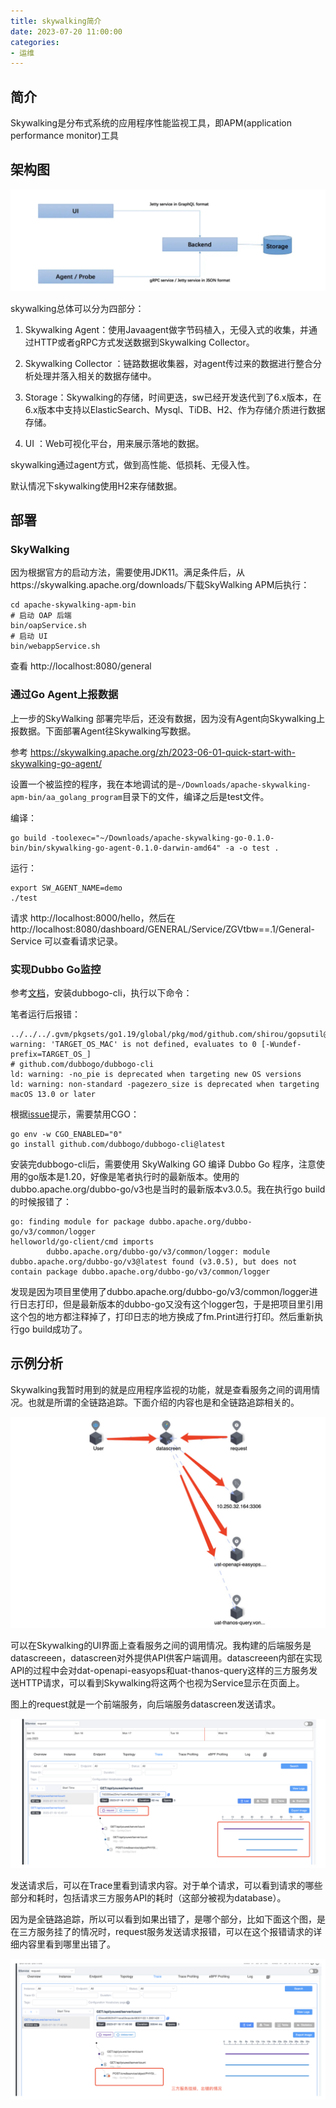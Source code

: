 ```yaml
---
title: skywalking简介
date: 2023-07-20 11:00:00
categories:
- 运维
---
```


## 简介

Skywalking是分布式系统的应用程序性能监视工具，即APM(application performance monitor)工具

## 架构图

![image-20230719153235057](../images/image-20230719153235057.png)

skywalking总体可以分为四部分：

1. Skywalking Agent：使用Javaagent做字节码植入，无侵入式的收集，并通过HTTP或者gRPC方式发送数据到Skywalking Collector。

2. Skywalking Collector ：链路数据收集器，对agent传过来的数据进行整合分析处理并落入相关的数据存储中。
3. Storage：Skywalking的存储，时间更迭，sw已经开发迭代到了6.x版本，在6.x版本中支持以ElasticSearch、Mysql、TiDB、H2、作为存储介质进行数据存储。
4. UI ：Web可视化平台，用来展示落地的数据。

skywalking通过agent方式，做到高性能、低损耗、无侵入性。

默认情况下skywalking使用H2来存储数据。

## 部署

### SkyWalking 

因为根据官方的启动方法，需要使用JDK11。满足条件后，从https://skywalking.apache.org/downloads/下载SkyWalking APM后执行：

```shell
cd apache-skywalking-apm-bin
# 启动 OAP 后端
bin/oapService.sh
# 启动 UI
bin/webappService.sh
```

查看 http://localhost:8080/general 

### 通过Go Agent上报数据

上一步的SkyWalking 部署完毕后，还没有数据，因为没有Agent向Skywalking上报数据。下面部署Agent往Skywalking写数据。

参考 https://skywalking.apache.org/zh/2023-06-01-quick-start-with-skywalking-go-agent/

设置一个被监控的程序，我在本地调试的是`~/Downloads/apache-skywalking-apm-bin/aa_golang_program`目录下的文件，编译之后是test文件。

编译：

```shell
go build -toolexec="~/Downloads/apache-skywalking-go-0.1.0-bin/bin/skywalking-go-agent-0.1.0-darwin-amd64" -a -o test .
```

运行：

```shell
export SW_AGENT_NAME=demo                                                           
./test
```

请求 http://localhost:8000/hello，然后在 http://localhost:8080/dashboard/GENERAL/Service/ZGVtbw==.1/General-Service 可以查看请求记录。

### 实现Dubbo Go监控

参考[文档](https://skywalking.apache.org/zh/2023-06-05-quick-start-using-skywalking-go-monitoring-dubbo-go/)，安装dubbogo-cli，执行以下命令：

笔者运行后报错：

```shell
../../../.gvm/pkgsets/go1.19/global/pkg/mod/github.com/shirou/gopsutil@v3.20.11+incompatible/cpu/cpu_darwin_cgo.go:13:5: warning: 'TARGET_OS_MAC' is not defined, evaluates to 0 [-Wundef-prefix=TARGET_OS_]
# github.com/dubbogo/dubbogo-cli
ld: warning: -no_pie is deprecated when targeting new OS versions
ld: warning: non-standard -pagezero_size is deprecated when targeting macOS 13.0 or later
```

根据[issue](https://github.com/shirou/gopsutil/issues/976)提示，需要禁用CGO：

```shell
go env -w CGO_ENABLED="0"  
go install github.com/dubbogo/dubbogo-cli@latest  
```

安装完dubbogo-cli后，需要使用 SkyWalking GO 编译 Dubbo Go 程序，注意使用的go版本是1.20，好像是笔者执行时的最新版本。使用的dubbo.apache.org/dubbo-go/v3也是当时的最新版本v3.0.5。我在执行go build的时候报错了：

```shell
go: finding module for package dubbo.apache.org/dubbo-go/v3/common/logger
helloworld/go-client/cmd imports
        dubbo.apache.org/dubbo-go/v3/common/logger: module dubbo.apache.org/dubbo-go/v3@latest found (v3.0.5), but does not contain package dubbo.apache.org/dubbo-go/v3/common/logger
```

发现是因为项目里使用了dubbo.apache.org/dubbo-go/v3/common/logger进行日志打印，但是最新版本的dubbo-go又没有这个logger包，于是把项目里引用这个包的地方都注释掉了，打印日志的地方换成了fm.Print进行打印。然后重新执行go build成功了。

## 示例分析

Skywalking我暂时用到的就是应用程序监视的功能，就是查看服务之间的调用情况。也就是所谓的全链路追踪。下面介绍的内容也是和全链路追踪相关的。

![image-20230719154944088](../images/image-20230719154944088.png)

可以在Skywalking的UI界面上查看服务之间的调用情况。我构建的后端服务是datascreeen，datascreen对外提供API供客户端调用。datascreeen内部在实现API的过程中会对dat-openapi-easyops和uat-thanos-query这样的三方服务发送HTTP请求，可以看到Skywalking将这两个也视为Service显示在页面上。

图上的request就是一个前端服务，向后端服务datascreen发送请求。

![image-20230719155015001](../images/image-20230719155015001.png)

发送请求后，可以在Trace里看到请求内容。对于单个请求，可以看到请求的哪些部分和耗时，包括请求三方服务API的耗时（这部分被视为database）。

因为是全链路追踪，所以可以看到如果出错了，是哪个部分，比如下面这个图，是在三方服务挂了的情况时，request服务发送请求报错，可以在这个报错请求的详细内容里看到哪里出错了。

![image-20230719155035871](../images/image-20230719155035871.png)

